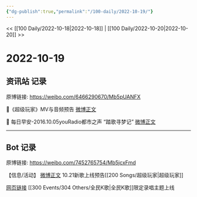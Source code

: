 ```yaml
---
{"dg-publish":true,"permalink":"/100-daily/2022-10-19/"}
---
```



<< [[100 Daily/2022-10-18\|2022-10-18]] | [[100 Daily/2022-10-20\|2022-10-20]] >>

# 2022-10-19

## 资讯站 记录

原博链接: https://weibo.com/6466290670/Mb5pUANFX

🌟《超级玩家》MV与音频预告 [微博正文](https://weibo.com/detail/4826359618603293)

🌟 每日早安-2016.10.05youRadio都市之声
“踏歌寻梦记” [微博正文](https://weibo.com/detail/4826207847188933)

---
## Bot 记录

原博链接: https://weibo.com/7452765754/Mb5jcxFmd

【信息/活动】
[微博正文](https://weibo.com/detail/4826358323088031) 10.21新歌上线预告[[200 Songs/超级玩家\|超级玩家]]

[网页链接](https://weibo.cn/sinaurl?u=https%3A%2F%2Fstatic-g7.kg.qq.com%2Fgtimg%2Fmusic%2Fcommon%2Fupload%2Fkgvisual%2FZY8-ij46B%2Findex.html) [[300 Events/304 Others/全民K歌\|全民K歌]]限定录唱主题上线
